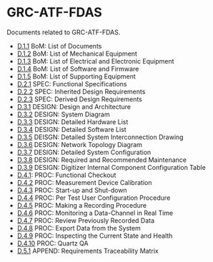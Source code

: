 # GRC-ATF-FDAS

Documents related to GRC-ATF-FDAS.

- [D.1.1](D-1-01_BOM_-_List_of_Documents.csv) BoM: List of Documents
- [D.1.2](D-1-02_BOM_-_List_of_Mechanical_Equipment.csv) BoM: List of Mechanical Equipment
- [D.1.3](D-1-03_BOM_-_List_of_Electrical_and_Electronic_Equipment.csv) BoM: List of Electrical and Electronic Equipment
- [D.1.4](D-1-04_BOM_-_List_of_Software_and_Firmware.csv) BoM: List of Software and Firmware
- [D.1.5](D-1-05_BOM_-_List_of_Supporting_Equipment.csv) BoM: List of Supporting Equipment
- [D.2.1](D-2-01_SPEC_-_Functional_Specifications.md) SPEC: Functional Specifications
- [D.2.2](D-2-02_SPEC_-_Inherited_Design_Requirements.csv) SPEC: Inherited Design Requirements
- [D.2.3](D-2-03_SPEC_-_Derived_Design_Requirements.csv) SPEC: Derived Design Requirements
- [D.3.1](D-3-01_DESIGN_-_Design_and_Architecture.md) DESIGN: Design and Architecture
- [D.3.2](D-3-02_DESIGN_-_System_Diagram.md) DESIGN: System Diagram
- [D.3.3](D-3-03_DESIGN_-_Detailed_Hardware_List.csv) DESIGN: Detailed Hardware List
- [D.3.4](D-3-04_DESIGN_-_Detailed_Software_List.csv) DESIGN: Detailed Software List
- [D.3.5](D-3-05_DESIGN_-_Detailed_System_Interconnection_Drawing.csv) DEISGN: Detailed System Interconnection Drawing
- [D.3.6](D-3-06_DESIGN_-_Network_Topology_Diagram.pdf) DESIGN: Network Topology Diagram
- [D.3.7](D-3-07_DESIGN_-_Detailed_System_Configuration.md) DESIGN: Detailed System Configuration
- [D.3.8](D-3-08_DESIGN_-_Required_and_Recommended_Maintenance.md) DESIGN: Required and Recommended Maintenance
- [D.3.9](D-3-09_DESIGN_-_Digitizer_Internal_Component_Configuration_Table.csv) DESIGN: Digitizer Internal Component Configuration Table
- [D.4.1](D-4-01_PROC_-_Functional_Checkout.md): PROC: Functional Checkout
- [D.4.2](D-4-02_PROC_-_Measurement_Device_Calibration.md) PROC: Measurement Device Calibration
- [D.4.3](D-4-03_PROC_-_Start-up_and_Shut-down.md) PROC: Start-up and Shut-down
- [D.4.4](D-4-04_PROC_-_Per_Test_User_Configuration_Procedure.md) PROC: Per Test User Configuration Procedure
- [D.4.5](D-4-05_PROC_-_Making_a_Recording_Procedure.md) PROC: Making a Recording Procedure
- [D.4.6](D-4-06_PROC_-_Monitoring_a_Data-Channel_in_Real_Time.md) PROC: Monitoring a Data-Channel in Real Time
- [D.4.7](D-4-07_PROC_-_Review_Previously_Recorded_Data.md) PROC: Review Previously Recorded Data
- [D.4.8](D-4-08_PROC_-_Export_Data_from_the_System.md) PROC: Export Data from the System
- [D.4.9](D-4-09_PROC_-_Inspecting_the_Current_State_and_Health.md) PROC: Inspecting the Current State and Health
- [D.4.10](D-4-10_PROC_-_Quartz_QA.md) PROC: Quartz QA
- [D.5.1](D-5-01_APPEND_-_Requirements_Traceability_Matrix.md) APPEND: Requirements Traceability Matrix
